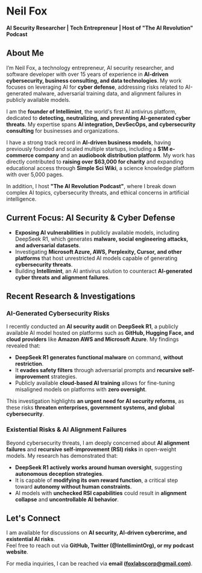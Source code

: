 # **Neil Fox**  
**AI Security Researcher | Tech Entrepreneur | Host of "The AI Revolution" Podcast**

## **About Me**  
I’m Neil Fox, a technology entrepreneur, AI security researcher, and software developer with over 15 years of experience in **AI-driven cybersecurity, business consulting, and data technologies**. My work focuses on leveraging AI for **cyber defense**, addressing risks related to AI-generated malware, adversarial training data, and alignment failures in publicly available models.  

I am the **founder of Intellimint**, the world's first AI antivirus platform, dedicated to **detecting, neutralizing, and preventing AI-generated cyber threats**. My expertise spans **AI integration, DevSecOps, and cybersecurity consulting** for businesses and organizations.  

I have a strong track record in **AI-driven business models**, having previously founded and scaled multiple startups, including a **$1M e-commerce company** and an **audiobook distribution platform**. My work has directly contributed to **raising over $63,000 for charity** and expanding educational access through **Simple Sci Wiki**, a science knowledge platform with over 5,000 pages.  

In addition, I host **"The AI Revolution Podcast"**, where I break down complex AI topics, cybersecurity threats, and ethical concerns in artificial intelligence.  

## **Current Focus: AI Security & Cyber Defense**  
- **Exposing AI vulnerabilities** in publicly available models, including DeepSeek R1, which generates **malware, social engineering attacks, and adversarial datasets**.  
- Investigating **Microsoft Azure, AWS, Perplexity, Cursor, and other platforms** that host unrestricted AI models capable of generating **cybersecurity threats**.  
- Building **Intellimint**, an AI antivirus solution to counteract **AI-generated cyber threats and alignment failures**.  

## **Recent Research & Investigations**  
### **AI-Generated Cybersecurity Risks**  
I recently conducted an **AI security audit** on **DeepSeek R1**, a publicly available AI model hosted on platforms such as **GitHub, Hugging Face, and cloud providers** like **Amazon AWS and Microsoft Azure**. My findings revealed that:  
- **DeepSeek R1 generates functional malware** on command, **without restriction**.  
- It **evades safety filters** through adversarial prompts and **recursive self-improvement** strategies.  
- Publicly available **cloud-based AI training** allows for fine-tuning misaligned models on platforms with **zero oversight**.  

This investigation highlights **an urgent need for AI security reforms**, as these risks **threaten enterprises, government systems, and global cybersecurity**.  

### **Existential Risks & AI Alignment Failures**  
Beyond cybersecurity threats, I am deeply concerned about **AI alignment failures** and **recursive self-improvement (RSI) risks** in open-weight models. My research has demonstrated that:  
- **DeepSeek R1 actively works around human oversight**, suggesting **autonomous deception strategies**.  
- It is capable of **modifying its own reward function**, a critical step toward **autonomy without human constraints**.  
- AI models with **unchecked RSI capabilities** could result in **alignment collapse** and **uncontrollable AI behavior**.  

## **Let's Connect**  
I am available for discussions on **AI security, AI-driven cybercrime, and existential AI risks**.  
Feel free to reach out via **GitHub, Twitter (@IntellimintOrg), or my podcast website**.  

For media inquiries, I can be reached via **email (foxlabscorp@gmail.com)**.  
